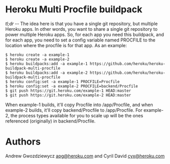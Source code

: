 # Heroku Multi Procfile buildpack

_tl;dr_ -- The idea here is that you have a single git repository, but multiple Heroku apps. In other words, you want to share a single git repository to power multiple Heroku apps. So, for each app you need this buildpack, and for each app, you need to set a config variable named PROCFILE to the location where the procfile is for that app. As an example:

```
$ heroku create -a example-1
$ heroku create -a example-2
$ heroku buildpacks:add -a example-1 https://github.com/heroku/heroku-buildpack-multi-procfile
$ heroku buildpacks:add -a example-2 https://github.com/heroku/heroku-buildpack-multi-procfile
$ heroku config:set -a example-1 PROCFILE=Procfile
$ heroku config:set -a example-2 PROCFILE=backend/Procfile
$ git push https://git.heroku.com/example-1 HEAD:master
$ git push https://git.heroku.com/example-2 HEAD:master
```

When example-1 builds, it'll copy Procfile into /app/Procfile, and when example-2 builds, it'll copy backend/Procfile to /app/Procfile. For example-2, the process types available for you to scale up will be the ones referenced (originally) in backend/Procfile.

# Authors

Andrew Gwozdziewycz <apg@heroku.com> and Cyril David <cyx@heroku.com>

